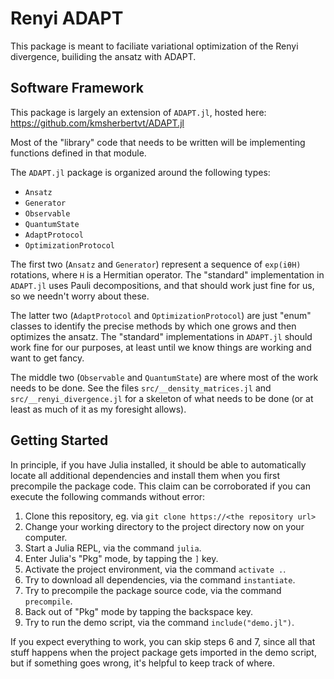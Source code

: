 # Renyi ADAPT

This package is meant to faciliate variational optimization of the Renyi divergence,
    builiding the ansatz with ADAPT.

## Software Framework

This package is largely an extension of `ADAPT.jl`, hosted here: https://github.com/kmsherbertvt/ADAPT.jl

Most of the "library" code that needs to be written will be implementing functions defined in that module.

The `ADAPT.jl` package is organized around the following types:
- `Ansatz`
- `Generator`
- `Observable`
- `QuantumState`
- `AdaptProtocol`
- `OptimizationProtocol`

The first two (`Ansatz` and `Generator`) represent a sequence of `exp(iθH)` rotations,
    where `H` is a Hermitian operator.
The "standard" implementation in `ADAPT.jl` uses Pauli decompositions,
    and that should work just fine for us, so we needn't worry about these.

The latter two (`AdaptProtocol` and `OptimizationProtocol`) are just "enum" classes
    to identify the precise methods by which one grows and then optimizes the ansatz.
The "standard" implementations in `ADAPT.jl` should work fine for our purposes,
    at least until we know things are working and want to get fancy.

The middle two (`Observable` and `QuantumState`) are where most of the work needs to be done.
See the files `src/__density_matrices.jl` and `src/__renyi_divergence.jl`
    for a skeleton of what needs to be done
    (or at least as much of it as my foresight allows).

## Getting Started

In principle, if you have Julia installed,
    it should be able to automatically locate all additional dependencies and install them
    when you first precompile the package code.
This claim can be corroborated if you can execute the following commands without error:

1. Clone this repository, eg. via `git clone https://<the repository url>`
2. Change your working directory to the project directory now on your computer.
3. Start a Julia REPL, via the command `julia`.
4. Enter Julia's "Pkg" mode, by tapping the  `]` key.
5. Activate the project environment, via the command `activate .`.
6. Try to download all dependencies, via the command `instantiate`.
7. Try to precompile the package source code, via the command `precompile`.
8. Back out of "Pkg" mode by tapping the backspace key.
9. Try to run the demo script, via the command `include("demo.jl")`.

If you expect everything to work,
    you can skip steps 6 and 7,
    since all that stuff happens when the project package gets imported in the demo script,
    but if something goes wrong, it's helpful to keep track of where.